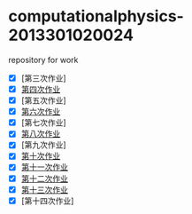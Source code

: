 # computationalphysics-2013301020024
repository for work
- [x] [第三次作业]
- [x] [第四次作业](https://github.com/x-blossom/computationalphysics-2013301020024/blob/master/4th/readme4th.md)
- [x] [第五次作业]
- [x] [第六次作业](https://www.zybuluo.com/X-blossom/note/350703)
- [x] [第七次作业]
- [x] [第八次作业](https://www.zybuluo.com/X-blossom/note/363716)
- [x] [第九次作业]
- [x] [第十次作业](https://www.zybuluo.com/X-blossom/note/413921)
- [x] [第十一次作业](https://www.zybuluo.com/X-blossom/note/414127)
- [x] [第十二次作业](https://www.zybuluo.com/X-blossom/note/377527)
- [x] [第十三次作业](https://www.zybuluo.com/X-blossom/note/414088)
- [x] [第十四次作业]
